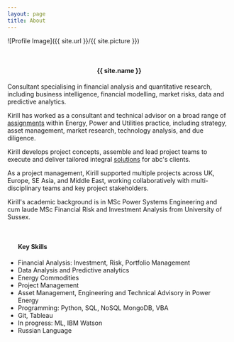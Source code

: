 ```yaml
---
layout: page
title: About
---
```


![Profile Image]({{ site.url }}/{{ site.picture }})

<br>
<center><h4>{{ site.name }}</h4> </center>

<p>Consultant specialising in financial analysis and quantitative research, 
including business intelligence, financial modelling, market risks, data and
predictive analytics. </p>

<p>Kirill has worked as a consultant and technical advisor on a broad range of
<a class="link" href="{{ site.url }}/projects">assignments</a>
within Energy, Power and Utilities practice, including
strategy, asset management, market research, technology analysis, and due diligence. </p>

<p> Kirill develops project concepts, assemble and lead project teams 
to execute and deliver tailored integral <a class="link" href="{{ site.url }}/projects">solutions</a> 
for abc's clients.</p>

<p>As a project management, Kirill supported multiple projects across 
UK, Europe, SE Asia, and Middle East,
working collaboratively with multi-disciplinary teams and key
project stakeholders. </p>

<p>Kirill's academic background is in MSc Power Systems Engineering and
cum laude MSc Financial Risk and Investment Analysis from University of Sussex.</p>

<br>
<ul class="skill-list">
<h4>Key Skills</h4>
    <li> Financial Analysis: Investment, Risk, Portfolio Management
    <li> Data Analysis and Predictive analytics
    <li> Energy Commodities
    <li> Project Management
    <li> Asset Management, Engineering and Technical Advisory in Power Energy
    <li> Programming: Python, SQL, NoSQL MongoDB, VBA
    <li> Git, Tableau </li>
    <li> In progress: ML, IBM Watson
    <li> Russian Language</li>
